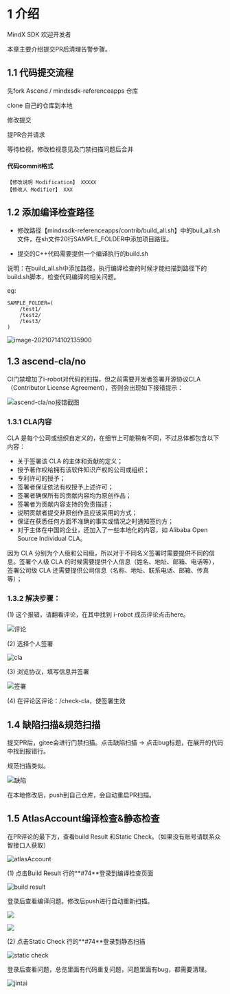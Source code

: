 # 1 介绍

MindX SDK 欢迎开发者

本章主要介绍提交PR后清理告警步骤。

## 1.1 代码提交流程

先fork  Ascend / mindxsdk-referenceapps 仓库

clone 自己的仓库到本地

修改提交

提PR合并请求

等待检视，修改检视意见及门禁扫描问题后合并

#### 代码commit格式

```
【修改说明 Modification】 XXXXX
【修改人 Modifier】 XXX
```



## 1.2 添加编译检查路径

- 修改路径【mindxsdk-referenceapps/contrib/build_all.sh】中的buil_all.sh 文件，在sh文件20行SAMPLE_FOLDER中添加项目路径。

- 提交的C++代码需要提供一个编译执行的build.sh

说明：在build_all.sh中添加路径，执行编译检查的时候才能扫描到路径下的build.sh脚本，检查代码编译的相关问题。

eg:

```
SAMPLE_FOLDER=(
	/test1/
	/test2/
	/test3/
)
```



<img src="img/20210714102135900.png" alt="image-20210714102135900"  />

## 1.3 ascend-cla/no

CI门禁增加了i-robot对代码的扫描，但之前需要开发者签署开源协议CLA（Contributor License Agreement），否则会出现如下报错提示：

![ascend-cla/no报错截图](img/20210713102926.png)

### 1.3.1 CLA内容

CLA 是每个公司或组织自定义的，在细节上可能稍有不同，不过总体都包含以下内容：

- 关于签署该 CLA 的主体和贡献的定义；
- 授予著作权给拥有该软件知识产权的公司或组织；
- 专利许可的授予；
- 签署者保证依法有权授予上述许可；
- 签署者确保所有的贡献内容均为原创作品；
- 签署者为贡献内容支持的免责描述；
- 说明贡献者提交非原创作品应该采用的方式；
- 保证在获悉任何方面不准确的事实或情况之时通知签约方；
- 对于主体在中国的企业，还加入了一些本地化的内容，如 Alibaba Open Source Individual CLA。

因为 CLA 分别为个人级和公司级，所以对于不同名义签署时需要提供不同的信息。签署个人级 CLA 的时候需要提供个人信息（姓名、地址、邮箱、电话等），签署公司级 CLA 还需要提供公司信息（名称、地址、联系电话、邮箱、传真等）；

### 1.3.2 **解决步骤：**

(1) 这个报错，请翻看评论，在其中找到 i-robot 成员评论点击here。

![评论](img/20210713103139.png)

(2) 选择个人签署

![cla](img/20210713103500.png)

(3) 浏览协议，填写信息并签署

![签署](img/20210713104656.png)



(4) 在评论区评论：/check-cla，使签署生效



## 1.4 缺陷扫描&规范扫描

提交PR后，gitee会进行门禁扫描。点击缺陷扫描 -> 点击bug标题，在展开的代码中找到报错行。

规范扫描类似。

![缺陷](img/20210713110507.png)

在本地修改后，push到自己仓库，会自动重启PR扫描。

## 1.5 AtlasAccount编译检查&静态检查

在PR评论的最下方，查看build Result 和Static Check。（如果没有账号请联系众智接口人获取）

![atlasAccount](img/20210713111548.png)

(1) 点击Build Result 行的**#74**登录到编译检查页面

![build result](img/20210713111921.png)

登录后查看编译问题。修改后push进行自动重新扫描。

![](img/20210713134733.png)

![](img/20210713134629.png)

(2) 点击Static Check 行的**#74**登录到静态扫描

![static check](img/20210713112316.png)

登录后查看问题，总览里面有代码重复问题，问题里面有bug，都需要清理。

![jintai](img/20210713134004.png)









